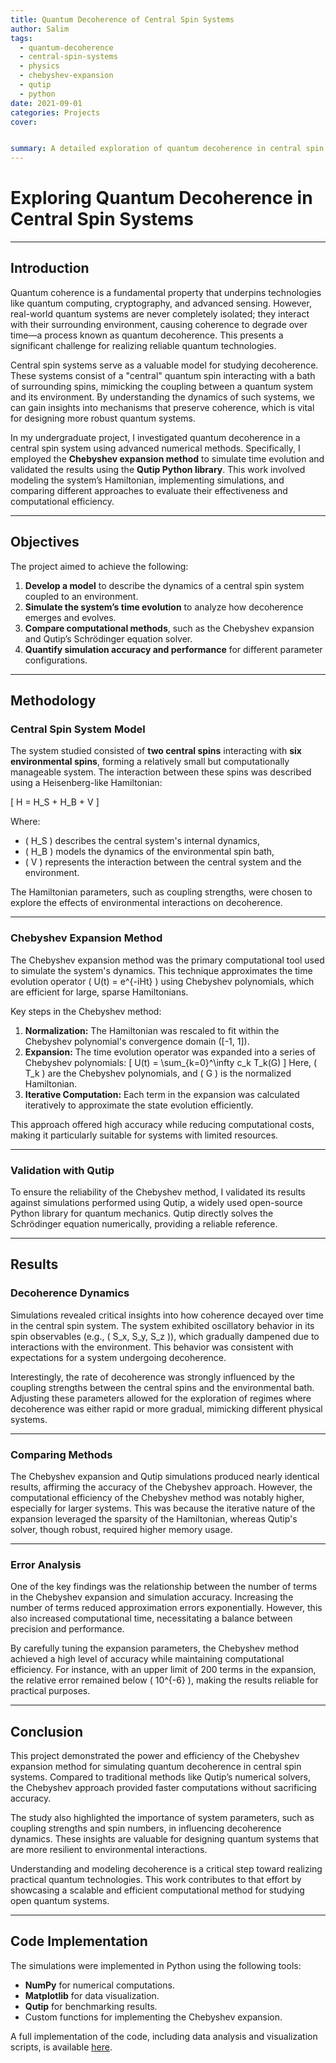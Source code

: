 ```yaml
---
title: Quantum Decoherence of Central Spin Systems
author: Salim
tags:
  - quantum-decoherence
  - central-spin-systems
  - physics
  - chebyshev-expansion
  - qutip
  - python
date: 2021-09-01
categories: Projects
cover:


summary: A detailed exploration of quantum decoherence in central spin systems using the Chebyshev expansion method, validated against Qutip simulations.
---
```

# Exploring Quantum Decoherence in Central Spin Systems
---

## Introduction

Quantum coherence is a fundamental property that underpins technologies like quantum computing, cryptography, and advanced sensing. However, real-world quantum systems are never completely isolated; they interact with their surrounding environment, causing coherence to degrade over time—a process known as quantum decoherence. This presents a significant challenge for realizing reliable quantum technologies.

Central spin systems serve as a valuable model for studying decoherence. These systems consist of a "central" quantum spin interacting with a bath of surrounding spins, mimicking the coupling between a quantum system and its environment. By understanding the dynamics of such systems, we can gain insights into mechanisms that preserve coherence, which is vital for designing more robust quantum systems.

In my undergraduate project, I investigated quantum decoherence in a central spin system using advanced numerical methods. Specifically, I employed the **Chebyshev expansion method** to simulate time evolution and validated the results using the **Qutip Python library**. This work involved modeling the system’s Hamiltonian, implementing simulations, and comparing different approaches to evaluate their effectiveness and computational efficiency.

---

## Objectives

The project aimed to achieve the following:

1. **Develop a model** to describe the dynamics of a central spin system coupled to an environment.
2. **Simulate the system’s time evolution** to analyze how decoherence emerges and evolves.
3. **Compare computational methods**, such as the Chebyshev expansion and Qutip’s Schrödinger equation solver.
4. **Quantify simulation accuracy and performance** for different parameter configurations.

---

## Methodology

### Central Spin System Model

The system studied consisted of **two central spins** interacting with **six environmental spins**, forming a relatively small but computationally manageable system. The interaction between these spins was described using a Heisenberg-like Hamiltonian:

\[
H = H_S + H_B + V
\]

Where:  
- \( H_S \) describes the central system's internal dynamics,  
- \( H_B \) models the dynamics of the environmental spin bath,  
- \( V \) represents the interaction between the central system and the environment.

The Hamiltonian parameters, such as coupling strengths, were chosen to explore the effects of environmental interactions on decoherence.

---

### Chebyshev Expansion Method

The Chebyshev expansion method was the primary computational tool used to simulate the system's dynamics. This technique approximates the time evolution operator \( U(t) = e^{-iHt} \) using Chebyshev polynomials, which are efficient for large, sparse Hamiltonians. 

Key steps in the Chebyshev method:
1. **Normalization:** The Hamiltonian was rescaled to fit within the Chebyshev polynomial's convergence domain \([-1, 1]\).
2. **Expansion:** The time evolution operator was expanded into a series of Chebyshev polynomials:
   \[
   U(t) = \sum_{k=0}^\infty c_k T_k(G)
   \]
   Here, \( T_k \) are the Chebyshev polynomials, and \( G \) is the normalized Hamiltonian.
3. **Iterative Computation:** Each term in the expansion was calculated iteratively to approximate the state evolution efficiently.

This approach offered high accuracy while reducing computational costs, making it particularly suitable for systems with limited resources.

---

### Validation with Qutip

To ensure the reliability of the Chebyshev method, I validated its results against simulations performed using Qutip, a widely used open-source Python library for quantum mechanics. Qutip directly solves the Schrödinger equation numerically, providing a reliable reference.

---

## Results

### Decoherence Dynamics

Simulations revealed critical insights into how coherence decayed over time in the central spin system. The system exhibited oscillatory behavior in its spin observables (e.g., \( S_x, S_y, S_z \)), which gradually dampened due to interactions with the environment. This behavior was consistent with expectations for a system undergoing decoherence.

Interestingly, the rate of decoherence was strongly influenced by the coupling strengths between the central spins and the environmental bath. Adjusting these parameters allowed for the exploration of regimes where decoherence was either rapid or more gradual, mimicking different physical systems.

---

### Comparing Methods

The Chebyshev expansion and Qutip simulations produced nearly identical results, affirming the accuracy of the Chebyshev approach. However, the computational efficiency of the Chebyshev method was notably higher, especially for larger systems. This was because the iterative nature of the expansion leveraged the sparsity of the Hamiltonian, whereas Qutip's solver, though robust, required higher memory usage.

---

### Error Analysis

One of the key findings was the relationship between the number of terms in the Chebyshev expansion and simulation accuracy. Increasing the number of terms reduced approximation errors exponentially. However, this also increased computational time, necessitating a balance between precision and performance.

By carefully tuning the expansion parameters, the Chebyshev method achieved a high level of accuracy while maintaining computational efficiency. For instance, with an upper limit of 200 terms in the expansion, the relative error remained below \( 10^{-6} \), making the results reliable for practical purposes.

---

## Conclusion

This project demonstrated the power and efficiency of the Chebyshev expansion method for simulating quantum decoherence in central spin systems. Compared to traditional methods like Qutip’s numerical solvers, the Chebyshev approach provided faster computations without sacrificing accuracy. 

The study also highlighted the importance of system parameters, such as coupling strengths and spin numbers, in influencing decoherence dynamics. These insights are valuable for designing quantum systems that are more resilient to environmental interactions.

Understanding and modeling decoherence is a critical step toward realizing practical quantum technologies. This work contributes to that effort by showcasing a scalable and efficient computational method for studying open quantum systems.

---

## Code Implementation

The simulations were implemented in Python using the following tools:
- **NumPy** for numerical computations.
- **Matplotlib** for data visualization.
- **Qutip** for benchmarking results.
- Custom functions for implementing the Chebyshev expansion.

A full implementation of the code, including data analysis and visualization scripts, is available [here](https://github.com/54L1M/QDOCSS).
